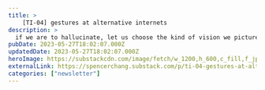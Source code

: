 ```yaml
---
title: >
    [TI-04] gestures at alternative internets
description: >
  if we are to hallucinate, let us choose the kind of vision we picture
pubDate: 2023-05-27T18:02:07.000Z
updatedDate: 2023-05-27T18:02:07.000Z
heroImage: https://substackcdn.com/image/fetch/w_1200,h_600,c_fill,f_jpg,q_auto:good,fl_progressive:steep,g_auto/https%3A%2F%2Fsubstack-post-media.s3.amazonaws.com%2Fpublic%2Fimages%2F0015602c-c37f-4701-8186-4ebe35a950f0_1024x769.jpeg
externalLink: https://spencerchang.substack.com/p/ti-04-gestures-at-alternative-internets
categories: ["newsletter"]
---
```

    